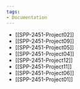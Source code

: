 ```yaml
---
tags: 
- Documentation
---
```

- [[SPP-2451-Project02]]
- [[SPP-2451-Project09]]
- [[SPP-2451-Project05]]
- [[SPP-2451-Project04]]
- [[SPP-2451-Project12]]
- [[SPP-2451-Project11]]
- [[SPP-2451-Project06]]
- [[SPP-2451-Project01]]
